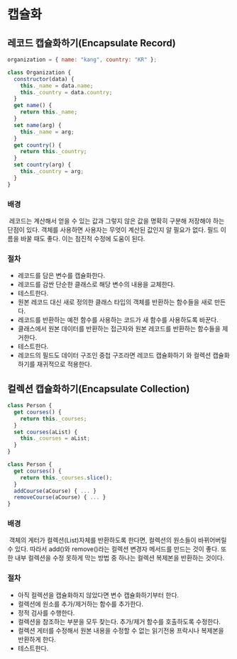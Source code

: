 # 캡슐화

## 레코드 캡슐화하기(Encapsulate Record)

```javascript
organization = { name: "kang", country: "KR" };
```

```javascript
class Organization {
  constructor(data) {
    this._name = data.name;
    this._country = data.country;
  }
  get name() {
    return this._name;
  }
  set name(arg) {
    this._name = arg;
  }
  get country() {
    return this._country;
  }
  set country(arg) {
    this._country = arg;
  }
}
```

### 배경

&nbsp;레코드는 계산해서 얻을 수 있는 값과 그렇지 않은 값을 명확히 구분해 저장해야 하는 단점이 있다. 객체를 사용하면 사용자는 무엇이 계산된 값인지 알 필요가 없다. 필드 이름을 바꿀 때도 좋다. 이는 점진적 수정에 도움이 된다.

### 절차

- 레코드를 담은 변수를 캡슐화한다.
- 레코드를 감싼 단순한 클래스로 해당 변수의 내용을 교체한다.
- 테스트한다.
- 원본 레코드 대신 새로 정의한 클래스 타입의 객체를 반환하는 함수들을 새로 만든다.
- 레코드를 반환하는 예전 함수를 사용하는 코드가 새 함수를 사용하도록 바꾼다.
- 클래스에서 원본 데이터를 반환하는 접근자와 원본 레코드를 반환하는 함수들을 제거한다.
- 테스트한다.
- 레코드의 필드도 데이터 구조인 중첩 구조라면 레코드 캡슐화하기 와 컬렉션 캡슐화하기를 재귀적으로 적용한다.

## 컬렉션 캡슐화하기(Encapsulate Collection)

```javascript
class Person {
  get courses() {
    return this._courses;
  }
  set courses(aList) {
    this._courses = aList;
  }
}
```

```javascript
class Person {
  get courses() {
    return this._courses.slice();
  }
  addCourse(aCourse) { ... }
  removeCourse(aCourse) { ... }
}
```

### 배경

&nbsp;객체의 게터가 컬렉션(List)자체를 반환하도록 한다면, 컬렉션의 원소들이 바뀌어버릴 수 있다. 따라서 add()와 remove()라는 컬렉션 변경자 메서드를 만드는 것이 좋다. 또한 내부 컬렉션을 수정 못하게 막는 방법 중 하나는 컬렉션 복제본을 반환하는 것이다.

### 절차

- 아직 컬렉션을 캡슐화하지 않았다면 변수 캡슐화하기부터 한다.
- 컬렉션에 원소를 추가/제거하는 함수를 추가한다.
- 정적 검사를 수행한다.
- 컬렉션을 참조하는 부분을 모두 찾는다. 추가/제거 함수를 호출하도록 수정한다.
- 컬렉션 게터를 수정해서 원본 내용을 수정할 수 없는 읽기전용 프락시나 복제본을 반환하게 한다.
- 테스트한다.
